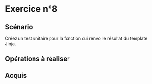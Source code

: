 # Exercice n°8

## Scénario

Créez un test unitaire pour la fonction qui renvoi le résultat du template Jinja.

## Opérations à réaliser

## Acquis
